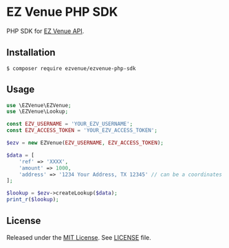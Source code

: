 EZ Venue PHP SDK
============================

PHP SDK for [EZ Venue API](https://www.ezvenue.us/docs/api/).

## Installation
```term
$ composer require ezvenue/ezvenue-php-sdk
```

## Usage
```php
use \EZVenue\EZVenue;
use \EZVenue\Lookup;

const EZV_USERNAME = 'YOUR_EZV_USERNAME';
const EZV_ACCESS_TOKEN = 'YOUR_EZV_ACCESS_TOKEN';

$ezv = new EZVenue(EZV_USERNAME, EZV_ACCESS_TOKEN);

$data = [
    'ref' => 'XXXX',
    'amount' => 1000,
    'address' => '1234 Your Address, TX 12345' // can be a coordinates e.g. 123.233334,-93.334343
];

$lookup = $ezv->createLookup($data);
print_r($lookup);
```

## License
Released under the [MIT License](http://opensource.org/licenses/MIT).
See [LICENSE](LICENSE) file.
